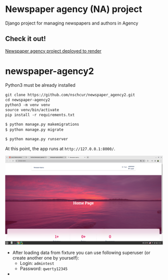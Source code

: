 # Newspaper agency (NA) project

Django project for managing newspapers and authors in Agency

## Check it out!

[Newspaper agency project deployed to render]() 

# newspaper-agency2

Python3 must be already installed

```shell
git clone https://github.com/nschcur/newspaper_agency2.git
cd newspaper-agency2
python3 -m venv venv
source venv/bin/activate
pip install -r requirements.txt
```

```bash
$ python manage.py makemigrations
$ python manage.py migrate
```



```bash
$ python manage.py runserver
```

At this point, the app runs at `http://127.0.0.1:8000/`.

![](demo.png)



- After loading data from fixture you can use following superuser (or create another one by yourself):
  - Login: `admintest`
  - Password: `qwerty12345`
- 
